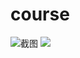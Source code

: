 # course
![截图](http://ww4.sinaimg.cn/mw690/6a642211gw1f47mgrhnp0j20ky0c6myw.jpg "截图")
![](http://ww4.sinaimg.cn/mw690/6a642211gw1f47mgopwaij20gm05dmxl.jpg "")




